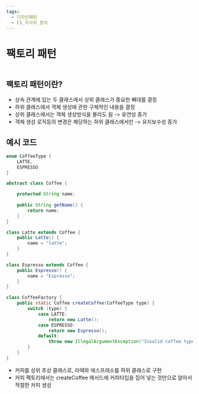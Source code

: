 ```yaml
---
tags:
  - 디자인패턴
  - CS_지식의_정석
---
```

# 팩토리 패턴

```table-of-contents
```

##  팩토리 패턴이란?

- 상속 관계에 있는 두 클래스에서 상위 클래스가 중요한 뼈대를 결정
- 하위 클래스에서 객체 생성에 관한 구체적인 내용을 결정
- 상위 클래스에서는 객체 생성방식을 몰라도 됨 -> 유연성 증가
- 객체 생성 로직등의 변경은 해당하는 하위 클래스에서만 -> 유지보수성 증가


## 예시 코드
```java
enum CoffeeType { 
	LATTE,
	ESPRESSO
}  

abstract class Coffee {

	protected String name;
	
	public String getName() { 
		return name;
	} 
}

class Latte extends Coffee { 
	public Latte() {
        name = "latte";
    }
}

class Espresso extends Coffee { 
	public Espresso() {
        name = "Espresso";
    }
}

class CoffeeFactory {  
	public static Coffee createCoffee(CoffeeType type) {
		switch (type) { 
			case LATTE:
				return new Latte(); 
			case ESPRESSO:
				return new Espresso(); 
			default:
				throw new IllegalArgumentException("Invalid coffee type: " + type);
		} 
	}
}
```
- 커피를 상위 추상 클래스로, 라떼와 에스프레소를 하위 클래스로 구현
- 커피 팩토리에서는 createCoffee 메서드에 커피타입을 집어 넣는 것만으로 알아서 적절한 커피 생성



